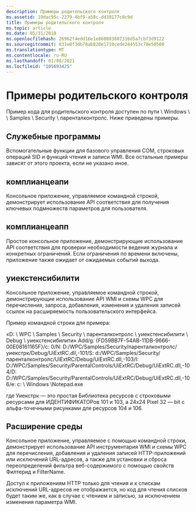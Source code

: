 ```yaml
---
description: Примеры родительского контроля
ms.assetid: 19dac95c-2279-4bf9-a58c-dd30177c0c9d
title: Примеры родительского контроля
ms.topic: article
ms.date: 05/31/2018
ms.openlocfilehash: 26962f4edd16e1e860883607316d5a7cbf3d9122
ms.sourcegitcommit: 831e8f3db78ab820e1710cede244553c70e50500
ms.translationtype: MT
ms.contentlocale: ru-RU
ms.lasthandoff: 01/08/2021
ms.locfileid: "105693425"
---
```

# <a name="parental-controls-samples"></a>Примеры родительского контроля

Пример кода для родительского контроля доступен по пути <installation directory> \\ Windows \\ <version number> \\ Samples \\ Security \\ паренталконтролс. Ниже приведены примеры.

## <a name="utilities"></a>Служебные программы

Вспомогательные функции для базового управления COM, строковых операций SID и функций чтения и записи WMI. Все остальные примеры зависят от этого проекта, если не указано иное.

## <a name="complianceapi"></a>комплианцеапи

Консольное приложение, управляемое командной строкой, демонстрирует использование API соответствия для получения ключевых подмножеств параметров для пользователя.

## <a name="complianceapp"></a>комплианцеапп

Простое консольное приложение, демонстрирующие использование API соответствия для проверки необходимости ведения журнала и конкретных ограничений. Если ограничения по времени включены, приложение также ожидает от ожидаемых событий выхода.

## <a name="uiextensibility"></a>уиекстенсибилити

Консольное приложение, управляемое командной строкой, демонстрирующие использование API WMI и схемы WPC для перечисления, запроса, добавления, изменения и удаления записей ссылок на расширяемость пользовательского интерфейса.

Пример командной строки для примера:

«D: \\ WPC \\ Samples \\ Security \\ паренталконтролс \\ уиекстенсибилити \\ Debug \\ уиекстенсибилити» Add/g: {FD59BB7F-54AB-11DB-9666-00E08161165F}/c: 0/N: D:/WPC/Samples/Security/паренталконтролс/уиекстрк/Debug/UiExtRC.dll,-101/S: d:/WPC/Samples/Security/паренталконтролс/UiExtRC/Debug/UiExtRC.dll,-103/I: D:/WPC/Samples/Security/ParentalControls/UiExtRC/Debug/UiExtRC.dll,-104/D: D:/WPC/Samples/Security/ParentalControls/UiExtRC/Debug/UiExtRC.dll,-106/e: c: \\ Windows \\Notepad.exe

где Уиекстрк — это простая Библиотека ресурсов с строковыми ресурсами для ИДЕНТИФИКАТОРов 101 и 103, а 24x24 Pixel 32 — bit с альфа-точечными рисунками для ресурсов 104 и 106.

## <a name="webextensibility"></a>Расширение среды

Консольное приложение, управляемое с помощью командной строки, демонстрирует использование API инструментария WMI и схемы WPC для перечисления, добавления и удаления записей HTTP-приложений или исключений URL-адресов, а также для установки и сброса переопределений фильтра веб-содержимого с помощью свойств Филтерид и FilterName.

Доступ к приложениям HTTP только для чтения и к спискам исключений URL-адресов не отображается, но код для чтения списков будет таким же, как в случае с чтением и записью, за исключением изменения параметра WMI.

 

 



